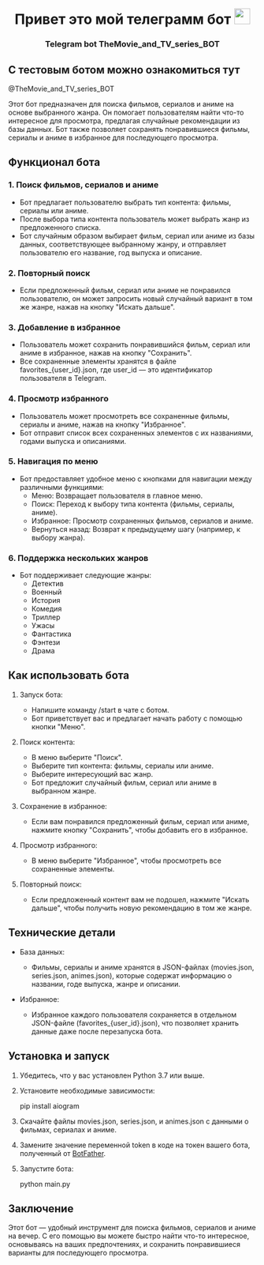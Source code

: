 <h1 align="center">Привет это мой телеграмм бот<a href="https://daniilshat.ru/" target="_blank"></a> 
<img src="https://github.com/blackcater/blackcater/raw/main/images/Hi.gif" height="32"/></h1>
<h3 align="center">Telegram bot TheMovie_and_TV_series_BOT</h3>

## С тестовым ботом можно ознакомиться тут
@TheMovie_and_TV_series_BOT

Этот бот предназначен для поиска фильмов, сериалов и аниме на основе выбранного жанра. Он помогает пользователям найти что-то интересное для просмотра, предлагая случайные рекомендации из базы данных. Бот также позволяет сохранять понравившиеся фильмы, сериалы и аниме в избранное для последующего просмотра.

## Функционал бота

### 1. Поиск фильмов, сериалов и аниме
   - Бот предлагает пользователю выбрать тип контента: фильмы, сериалы или аниме.
   - После выбора типа контента пользователь может выбрать жанр из предложенного списка.
   - Бот случайным образом выбирает фильм, сериал или аниме из базы данных, соответствующее выбранному жанру, и отправляет пользователю его название, год выпуска и описание.

### 2. Повторный поиск
   - Если предложенный фильм, сериал или аниме не понравился пользователю, он может запросить новый случайный вариант в том же жанре, нажав на кнопку "Искать дальше".

### 3. Добавление в избранное
   - Пользователь может сохранить понравившийся фильм, сериал или аниме в избранное, нажав на кнопку "Сохранить".
   - Все сохраненные элементы хранятся в файле favorites_{user_id}.json, где user_id — это идентификатор пользователя в Telegram.

### 4. Просмотр избранного
   - Пользователь может просмотреть все сохраненные фильмы, сериалы и аниме, нажав на кнопку "Избранное".
   - Бот отправит список всех сохраненных элементов с их названиями, годами выпуска и описаниями.

### 5. Навигация по меню
   - Бот предоставляет удобное меню с кнопками для навигации между различными функциями:
     - Меню: Возвращает пользователя в главное меню.
     - Поиск: Переход к выбору типа контента (фильмы, сериалы, аниме).
     - Избранное: Просмотр сохраненных фильмов, сериалов и аниме.
     - Вернуться назад: Возврат к предыдущему шагу (например, к выбору жанра).

### 6. Поддержка нескольких жанров
   - Бот поддерживает следующие жанры:
     - Детектив
     - Военный
     - История
     - Комедия
     - Триллер
     - Ужасы
     - Фантастика
     - Фэнтези
     - Драма

## Как использовать бота

1. Запуск бота: 
   - Напишите команду /start в чате с ботом.
   - Бот приветствует вас и предлагает начать работу с помощью кнопки "Меню".

2. Поиск контента:
   - В меню выберите "Поиск".
   - Выберите тип контента: фильмы, сериалы или аниме.
   - Выберите интересующий вас жанр.
   - Бот предложит случайный фильм, сериал или аниме в выбранном жанре.

3. Сохранение в избранное:
   - Если вам понравился предложенный фильм, сериал или аниме, нажмите кнопку "Сохранить", чтобы добавить его в избранное.

4. Просмотр избранного:
   - В меню выберите "Избранное", чтобы просмотреть все сохраненные элементы.

5. Повторный поиск:
   - Если предложенный контент вам не подошел, нажмите "Искать дальше", чтобы получить новую рекомендацию в том же жанре.

## Технические детали

- База данных: 
  - Фильмы, сериалы и аниме хранятся в JSON-файлах (movies.json, series.json, animes.json), которые содержат информацию о названии, годе выпуска, жанре и описании.
  
- Избранное:
  - Избранное каждого пользователя сохраняется в отдельном JSON-файле (favorites_{user_id}.json), что позволяет хранить данные даже после перезапуска бота.

## Установка и запуск

1. Убедитесь, что у вас установлен Python 3.7 или выше.
2. Установите необходимые зависимости:
  
   pip install aiogram
   
3. Скачайте файлы movies.json, series.json, и animes.json с данными о фильмах, сериалах и аниме.
4. Замените значение переменной token в коде на токен вашего бота, полученный от [BotFather](https://core.telegram.org/bots#botfather).
5. Запустите бота:
  
   python main.py
   
## Заключение
Этот бот — удобный инструмент для поиска фильмов, сериалов и аниме на вечер. С его помощью вы можете быстро найти что-то интересное, основываясь на ваших предпочтениях, и сохранить понравившиеся варианты для последующего просмотра.
